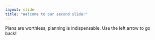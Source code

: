 ```yaml
---
layout: slide
title: "Welcome to our second slide!"
---
```

Plans are worthless, planning is indispensable.
Use the left arrow to go back!
